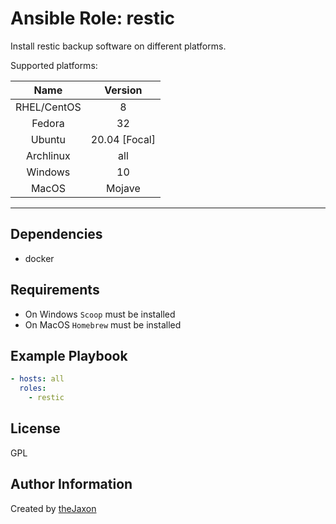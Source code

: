 Ansible Role: restic
=========

Install restic backup software on different platforms.

Supported platforms:

|     Name    	|    Version    	|
|:-----------:	|:-------------:	|
| RHEL/CentOS 	|       8       	|
|    Fedora   	|       32      	|
|    Ubuntu   	| 20.04 [Focal] 	|
|  Archlinux  	|      all      	|
|   Windows   	|       10      	|
|    MacOS    	|     Mojave    	|

---


Dependencies
------------
- docker

Requirements
------------

- On Windows `Scoop` must be installed
- On MacOS `Homebrew` must be installed


Example Playbook
----------------

```yml
- hosts: all
  roles:
    - restic
```


License
-------

GPL

Author Information
------------------

Created by [theJaxon](https://github.com/theJaxon)